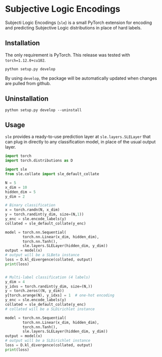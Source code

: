 # Subjective Logic Encodings

Subjecti Logic Encodings (`sle`) is a small PyTorch extension for encoding and predicting Subjective Logic distributions in place of hard labels.

## Installation

The only requirement is PyTorch. This release was tested with `torch=1.12.0+cu102`.

```
python setup.py develop
```

By using `develop`, the package will be automatically updated when changes are pulled from github.


## Uninstallation

```
python setup.py develop --uninstall
```


## Usage

`sle` provides a ready-to-use prediction layer at `sle.layers.SLELayer` that can plug in directly to any classification model, in place of the usual output layer.

```python
import torch
import torch.distributions as D

import sle
from sle.collate import sle_default_collate

N = 5
x_dim = 10
hidden_dim = 5
y_dim = 2

# Binary classification
x = torch.randn(N, x_dim)
y = torch.randint(y_dim, size=(N,1))
y_enc = sle.encode_labels(y)
collated = sle_default_collate(y_enc)

model = torch.nn.Sequential(
        torch.nn.Linear(x_dim, hidden_dim),
        torch.nn.Tanh(),
        sle.layers.SLELayer(hidden_dim, y_dim))
output = model(x)
# output will be a SLBeta instance
loss = D.kl_divergence(collated, output)
print(loss)


# Multi-label classification (4 labels)
y_dim = 4
y_idxs = torch.randint(y_dim, size=(N,))
y = torch.zeros((N, y_dim))
y[torch.arange(N), y_idxs] = 1  # one-hot encoding
y_enc = sle.encode_labels(y)
collated = sle_default_collate(y_enc)
# collated will be a SLDirichlet instance

model = torch.nn.Sequential(
        torch.nn.Linear(x_dim, hidden_dim),
        torch.nn.Tanh(),
        sle.layers.SLELayer(hidden_dim, y_dim))
output = model(x)
# output will be a SLDirichlet instance
loss = D.kl_divergence(collated, output)
print(loss)
```
